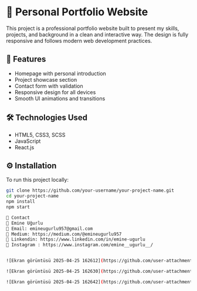 # 🎨 Personal Portfolio Website

This project is a professional portfolio website built to present my skills, projects, and background in a clean and interactive way. The design is fully responsive and follows modern web development practices.

## 🚀 Features

- Homepage with personal introduction
- Project showcase section
- Contact form with validation
- Responsive design for all devices
- Smooth UI animations and transitions

## 🛠 Technologies Used

- HTML5, CSS3, SCSS
- JavaScript
- React.js

## ⚙️ Installation

To run this project locally:

```bash
git clone https://github.com/your-username/your-project-name.git
cd your-project-name
npm install
npm start

📧 Contact
📍 Emine Uğurlu
📩 Email: emineugurlu957@gmail.com
📱 Medium: https://medium.com/@emineugurlu957
📱 Linkendin: https://www.linkedin.com/in/emine-ugurlu
📱 Instagram : https://www.instagram.com/emine__ugurlu__/


![Ekran görüntüsü 2025-04-25 162612](https://github.com/user-attachments/assets/883fb76b-fbea-47c9-9f2a-ec9b703406f0)

![Ekran görüntüsü 2025-04-25 162630](https://github.com/user-attachments/assets/b2f0c8dd-9ef9-47da-bd9b-d52713e16516)

![Ekran görüntüsü 2025-04-25 162642](https://github.com/user-attachments/assets/588828fb-6160-42da-9a91-5bb9c0bb5d4a)
